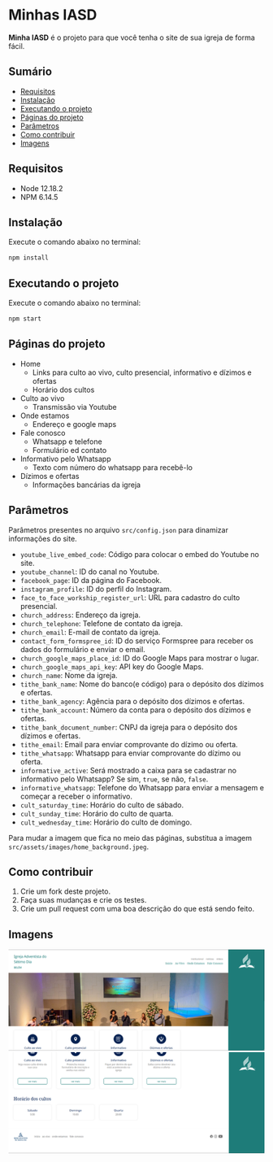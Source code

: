 # Minhas IASD

**Minha IASD** é o projeto para que você tenha o site de sua igreja de forma fácil.

## Sumário

- [Requisitos](#requisitos)
- [Instalação](#instalação)
- [Executando o projeto](#executando-o-projeto)
- [Páginas do projeto](#páginas-do-projeto)
- [Parâmetros](#parâmetros)
- [Como contribuir](#como-contribuir)
- [Imagens](#imagens)

## Requisitos

- Node 12.18.2
- NPM 6.14.5

## Instalação

Execute o comando abaixo no terminal:
```bash
npm install
```

## Executando o projeto

Execute o comando abaixo no terminal:
```bash
npm start
```

## Páginas do projeto

- Home
  - Links para culto ao vivo, culto presencial, informativo e dízimos e ofertas
  - Horário dos cultos
- Culto ao vivo
  - Transmissão via Youtube
- Onde estamos
  - Endereço e google maps
- Fale conosco
  - Whatsapp e telefone
  - Formulário ed contato
- Informativo pelo Whatsapp
  - Texto com número do whatsapp para recebê-lo
- Dízimos e ofertas
  - Informações bancárias da igreja

## Parâmetros
Parâmetros presentes no arquivo `src/config.json` para dinamizar informações do site.

- `youtube_live_embed_code`: Código para colocar o embed do Youtube no site.
- `youtube_channel`: ID do canal no Youtube.
- `facebook_page`: ID da página do Facebook.
- `instagram_profile`: ID do perfil do Instagram.
- `face_to_face_workship_register_url`: URL para cadastro do culto presencial.
- `church_address`: Endereço da igreja.
- `church_telephone`: Telefone de contato da igreja.
- `church_email`: E-mail de contato da igreja.
- `contact_form_formspree_id`: ID do serviço Formspree para receber os dados do formulário e enviar o email.
- `church_google_maps_place_id`: ID do Google Maps para mostrar o lugar.
- `church_google_maps_api_key`: API key do Google Maps.
- `church_name`: Nome da igreja.
- `tithe_bank_name`: Nome do banco(e código) para o depósito dos dízimos e ofertas.
- `tithe_bank_agency`: Agência para o depósito dos dízimos e ofertas.
- `tithe_bank_account`: Número da conta para o depósito dos dízimos e ofertas.
- `tithe_bank_document_number`: CNPJ da igreja para o depósito dos dízimos e ofertas.
- `tithe_email`: Email para enviar comprovante do dízimo ou oferta.
- `tithe_whatsapp`: Whatsapp para enviar comprovante do dízimo ou oferta.
- `informative_active`: Será mostrado a caixa para se cadastrar no informativo pelo Whatsapp? Se sim, `true`, se não, `false`.
- `informative_whatsapp`: Telefone do Whatsapp para enviar a mensagem e começar a receber o informativo.
- `cult_saturday_time`: Horário do culto de sábado.
- `cult_sunday_time`: Horário do culto de quarta.
- `cult_wednesday_time`: Horário do culto de domingo.

Para mudar a imagem que fica no meio das páginas, substitua a imagem `src/assets/images/home_background.jpeg`.


## Como contribuir

1. Crie um fork deste projeto.
1. Faça suas mudanças e crie os testes.
1. Crie um pull request com uma boa descrição do que está sendo feito.

## Imagens

![Home 1](docs/assets/img/home_1.png)
![Home 2](docs/assets/img/home_2.png)
